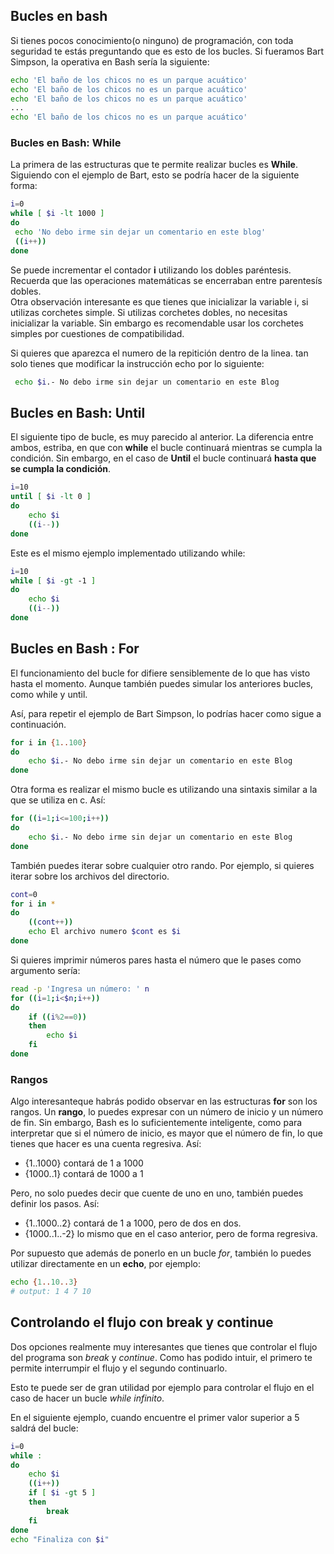 ## Bucles en bash

Si tienes pocos conocimiento(o ninguno) de programación, con toda seguridad te estás preguntando que es esto de los bucles. Si fueramos Bart Simpson, la operativa en Bash sería la siguiente:  

```bash
echo 'El baño de los chicos no es un parque acuático'
echo 'El baño de los chicos no es un parque acuático'
echo 'El baño de los chicos no es un parque acuático'
...
echo 'El baño de los chicos no es un parque acuático'
```

### Bucles en Bash: While 

La primera de las estructuras que te permite realizar bucles es **While**. Siguiendo con el ejemplo de Bart, esto se podría hacer de la siguiente forma:  


```bash
i=0
while [ $i -lt 1000 ]
do
 echo 'No debo irme sin dejar un comentario en este blog'
 ((i++))
done
```

Se puede incrementar el contador **i** utilizando los dobles paréntesis. Recuerda que las operaciones matemáticas se encerraban entre parentesís dobles.  
Otra observación interesante es que tienes que inicializar la variable i, si utilizas corchetes simple. Si utilizas corchetes dobles, no necesitas inicializar la variable. Sin embargo es recomendable usar los corchetes simples por cuestiones de compatibilidad.  

Si quieres que aparezca el numero de la repitición dentro de la linea. tan solo tienes que modificar la instrucción echo por lo siguiente:  

```bash
 echo $i.- No debo irme sin dejar un comentario en este Blog
```

## Bucles en Bash: Until  

El siguiente tipo de bucle, es muy parecido al anterior. La diferencia entre ambos, estriba, en que con **while** el bucle continuará mientras se cumpla la condición. Sin embargo, en el caso de **Until** el bucle continuará **hasta que se cumpla la condición**.  

```bash
i=10
until [ $i -lt 0 ]
do
    echo $i
    ((i--))
done
```

Este es el mismo ejemplo implementado utilizando while: 

```bash
i=10
while [ $i -gt -1 ]
do
    echo $i
    ((i--))
done
```

## Bucles en Bash : For  

El funcionamiento del bucle for difiere sensiblemente de lo que has visto hasta
el momento. Aunque también puedes simular los anteriores bucles, como while y until.  

Así, para repetir el ejemplo de Bart Simpson, lo podrías hacer como sigue a continuación.  

```bash
for i in {1..100}
do
    echo $i.- No debo irme sin dejar un comentario en este Blog
done
```

Otra forma es realizar el mismo bucle es utilizando una sintaxis similar a la que se utiliza en c. Así:  

```bash
for ((i=1;i<=100;i++))
do
    echo $i.- No debo irme sin dejar un comentario en este Blog
done
```

También puedes iterar sobre cualquier otro rando. Por ejemplo, si quieres iterar sobre los archivos del directorio.  

```bash
cont=0
for i in *
do
    ((cont++))
    echo El archivo numero $cont es $i
done
```

Si quieres imprimir números pares hasta el número que le pases como argumento sería:  

```bash
read -p 'Ingresa un número: ' n
for ((i=1;i<$n;i++))
do
    if ((i%2==0))
    then
        echo $i
    fi
done
```

### Rangos   

Algo interesanteque habrás podido observar en las estructuras **for** son los rangos. Un **rango**, lo puedes expresar con un número de inicio y un número de fin. Sin embargo, Bash es lo suficientemente inteligente, como para interpretar que si el número de inicio, es mayor que el número de fin, lo que tienes que hacer es una cuenta regresiva. Así:  

- {1..1000} contará de 1 a 1000
- {1000..1} contará de 1000 a 1

Pero, no solo puedes decir que cuente de uno en uno, también puedes definir los pasos. Así:  

- {1..1000..2} contará de 1 a 1000, pero de dos en dos.
- {1000..1..-2} lo mismo que en el caso anterior, pero de forma regresiva.

Por supuesto que además de ponerlo en un bucle *for*, también lo puedes utilizar directamente en un **echo**, por ejemplo:  

```bash
echo {1..10..3}
# output: 1 4 7 10
```

## Controlando el flujo con break y continue  

Dos opciones realmente muy interesantes que tienes que controlar el flujo del programa son *break* y *continue*. Como has podido intuir, el primero te permite interrumpir el flujo y el segundo continuarlo.  

Esto te puede ser de gran utilidad por ejemplo para controlar el flujo en el caso de hacer un bucle *while infinito*.  

En el siguiente ejemplo, cuando encuentre el primer valor superior a 5 saldrá del bucle:  

```bash
i=0
while :
do
    echo $i
    ((i++))
    if [ $i -gt 5 ]
    then
        break
    fi
done
echo "Finaliza con $i"
```

